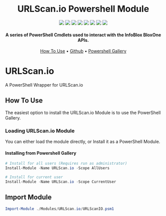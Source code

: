 <style>
  .paramName {
    white-space: nowrap;
  }
</style>

<h1 align="center">
  <br>
  <!--<a href=""><img src="" alt="Markdownify" width="200"></a>-->
  <br>
  URLScan.io Powershell Module
  <br>
</h1>

<p align="center">
  <a href="https://www.powershellgallery.com/packages/URLScan.io"><img src="https://img.shields.io/powershellgallery/v/URLScan.io?label=Powershell%20Gallery"></a>
  <a href="https://github.com/TehMuffinMoo/URLScan.io"><img src="https://img.shields.io/github/v/release/TehMuffinMoo/URLScan.io.svg?label=Github Release"></a>
  <a href="https://github.com/TehMuffinMoo/URLScan.io"><img src="https://img.shields.io/github/languages/code-size/TehMuffinMoo/URLScan.io.svg?label=Code%20Size"></a>
  <a href="https://www.powershellgallery.com/packages/URLScan.io"><img src="https://img.shields.io/powershellgallery/dt/URLScan.io?label=Downloads"></a>
  <a href="https://www.powershellgallery.com/packages/URLScan.io"><img src="https://img.shields.io/powershellgallery/p/URLScan.io?label=Supported Platforms&color=%236600bf"></a>
  <img src="https://img.shields.io/badge/dynamic/json?url=https%3A%2F%2Fraw.githubusercontent.com%2FTehMuffinMoo%2FURLScan.io%2Fdev%2Fdocs%2Fmanifest.json&query=%24.Count&label=Available%20Functions&color=orange"</img>
  <a href="https://github.com/TehMuffinMoo/URLScan.io/releases"><img src="https://img.shields.io/github/release-date/tehmuffinmoo/URLScan.io?label=Latest%20Release"></a>
  <a href="https://PSURLScanio.readthedocs.io"><img src="https://img.shields.io/readthedocs/PSURLScanio?label=Docs"></a>
</p>

<h4 align="center">A series of PowerShell Cmdlets used to interact with the InfoBlox BloxOne APIs.</h4>

<p align="center">
  <a href="#how-to-use">How To Use</a> •
  <a href="https://github.com/TehMuffinMoo/URLScan.io" target="_blank">Github</a> •
  <a href="https://www.powershellgallery.com/packages/URLScan.io/" target="_blank">Powershell Gallery</a>
</p>

# URLScan.io
A PowerShell Wrapper for URLScan.io

## How To Use
The easiest option to install the URLScan.io Module is to use the PowerShell Gallery.

### Loading URLScan.io Module
You can either load the module directly, or Install it as a PowerShell Module.

#### Installing from Powershell Gallery
```powershell
# Install for all users (Requires run as administrator)
Install-Module -Name URLScan.io -Scope AllUsers

# Install for current user
Install-Module -Name URLScan.io -Scope CurrentUser
```

## Import Module
```powershell
Import-Module ./Modules/URLScan.io/URLScanIO.psm1
```